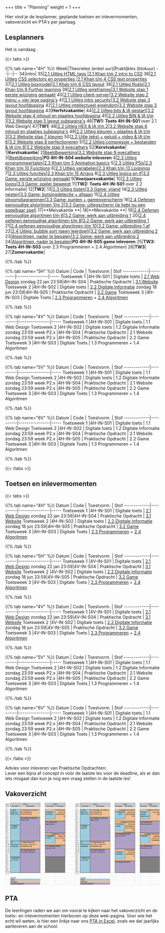 +++
title = "Planning"
weight = 1
+++

Hier vind je de lesplanner, geplande toetsen en inlevermomenten, vakoverzicht en PTA's per jaarlaag.

<!--more-->


## Lesplanners

<!-- 
Tip voor het actualiseren van de lesplanners:
Edit het bronbestand in Excel (zie Emmauscollege gdrive/informatica/overzichten/lesplanners)
Knip en plak de juiste kolommen naar een editor
Vervang tab door | (kan in texteditor maar ook in Word: knip en plak een tab in het zoeken veld en type | in vervangen veld)
Knip en plak het resultaat hieronder
-->

Het is vandaag <span id="vandaag"></span>.
<script type="text/javascript" src="https://cdn.jsdelivr.net/npm/luxon@3.0.1/build/global/luxon.min.js"></script>
<script>
/* source: https://stackoverflow.com/questions/6117814/get-week-of-year-in-javascript-like-in-php */
function getWeekNumber(d) {
    // Copy date so don't modify original
    d = new Date(Date.UTC(d.getFullYear(), d.getMonth(), d.getDate()));
    // Set to nearest Thursday: current date + 4 - current day number
    // Make Sunday's day number 7
    d.setUTCDate(d.getUTCDate() + 4 - (d.getUTCDay()||7));
    // Get first day of year
    var yearStart = new Date(Date.UTC(d.getUTCFullYear(),0,1));
    // Calculate full weeks to nearest Thursday
    var weekNo = Math.ceil(( ( (d - yearStart) / 86400000) + 1)/7);
    // Return array of year and week number
    return [weekNo];
}
const days =["zondag", "maandag", "dinsdag", "woensdag", "donderdag", "vrijdag", "zaterdag"];
const months =["januari","februari","maart","april","mei","juni","juli","augustus","september","oktober","november","december"]
const date = new Date();
document.getElementById("vandaag").innerHTML = `${days[date.getDay()]} ${date.getDate()} ${months[date.getMonth()]} ${date.getFullYear()}, week ${getWeekNumber(date)}`;
console.log("done");
</script>

{{< tabs >}}

{{% tab name="4H" %}}
Week|Theorieles (enkel uur)|Praktijkles (blokuur)
--|--|--
34|intro|
35|[2.1 Uitleg HTML tags ](https://informatica.emmauscollege.nl/theorie/webdesign/)|[2.1 Khan t/m 2 intro to CSS](https://informatica.emmauscollege.nl/theorie/webdesign/)
36|[2.1 Uitleg CSS selectors en properties ](https://informatica.emmauscollege.nl/theorie/webdesign/)|[2.1 Khan t/m 4 CSS text properties](https://informatica.emmauscollege.nl/theorie/webdesign/)
37|[2.1 Uitleg boxmodel](https://informatica.emmauscollege.nl/theorie/webdesign/)|[2.1 Khan t/m 6 CSS layout](https://informatica.emmauscollege.nl/theorie/webdesign/)
38|[2.1 Uitleg floats](https://informatica.emmauscollege.nl/theorie/webdesign/)|[2.1 Khan t/m 9 Further learning](https://informatica.emmauscollege.nl/theorie/webdesign/)
39|[2.1 Uitleg wireframes](https://informatica.emmauscollege.nl/theorie/webdesign/)|[3.1 Website stap 1 eerste wijziging gemaakt](https://informatica.emmauscollege.nl/opdrachten/website/)
40|[2.1 Uitleg client-server](https://informatica.emmauscollege.nl/theorie/webdesign/)|[3.2 Website stap 2 menu + vier lege pagina's](https://informatica.emmauscollege.nl/opdrachten/website/)
41|[2.1 Uitleg intro security](https://informatica.emmauscollege.nl/theorie/webdesign/)|[3.2 Website stap 3 layout hoofdpagina](https://informatica.emmauscollege.nl/opdrachten/website/)
42|[2.1 Uitleg intellectueel eigendom](https://informatica.emmauscollege.nl/theorie/webdesign/)|[3.2 Website stap 3 layout hoofdpagina](https://informatica.emmauscollege.nl/opdrachten/website/)
43|**Herfstvakantie**|
44|[2.2 Uitleg bits & IA gestart](https://informatica.emmauscollege.nl/theorie/informatie/)|[3.2 Website stap 4 inhoud en plaatjes hoofdpagina](https://informatica.emmauscollege.nl/opdrachten/website/)
45|[2.2 Uitleg BIN & IA t/m 1](https://informatica.emmauscollege.nl/theorie/informatie/)|[3.2 Website stap 5 layout subpagina's](https://informatica.emmauscollege.nl/opdrachten/website/)
46|**TW1: Toets 4H-IN-S01** over 2.1 Web Design|
47|**TW1**|
48|[2.2 Uitleg HEX & IA t/m 2](https://informatica.emmauscollege.nl/theorie/informatie/)|[3.2 Website stap 6 inhoud en plaatjes subpagina's](https://informatica.emmauscollege.nl/opdrachten/website/)
49|[2.2 Uitleg kleuren + plaatjes & IA t/m 3](https://informatica.emmauscollege.nl/theorie/informatie/)|[3.2 Website stap 7 kleuren](https://informatica.emmauscollege.nl/opdrachten/website/)
50|[2.2 Uitle tekst + geluid + video & IA t/m 6](https://informatica.emmauscollege.nl/theorie/informatie/)|[3.2 Website stap 8 perfectioneren](https://informatica.emmauscollege.nl/opdrachten/website/)
51|[2.2 Uitleg compressie + bestanden & IA t/m 8](https://informatica.emmauscollege.nl/theorie/informatie/)|[3.2 Website stap 9 eyecathers](https://informatica.emmauscollege.nl/opdrachten/website/)
52|**Kerstvakantie**|
1|**Kerstvakantie**|
2|[Beeldbewerking](https://informatica.emmauscollege.nl/theorie/informatie/)|[3.2 Website stap 9 eyecathers](https://informatica.emmauscollege.nl/opdrachten/website/)
3|[Beeldbewerking](https://informatica.emmauscollege.nl/theorie/informatie/)|**PO 4H-IN-S04 website inleveren**
4|[2.3 Uitleg programmeertalen](https://informatica.emmauscollege.nl/theorie/programmeren/)|[2.3 Khan t/m 5 Animation basics](https://informatica.emmauscollege.nl/theorie/programmeren/)
5|[2.3 Uitleg P5js](https://informatica.emmauscollege.nl/theorie/programmeren/)|[2.3 Khan t/m 10 Functions](https://informatica.emmauscollege.nl/theorie/programmeren/)
6|[2.3 Uitleg variabelen](https://informatica.emmauscollege.nl/theorie/programmeren/)|[2.3 Khan t/m 13 Loopings](https://informatica.emmauscollege.nl/theorie/programmeren/)
7|[2.3 Uitleg functies](https://informatica.emmauscollege.nl/theorie/programmeren/)|[2.3 Khan t/m 15 Arrays](https://informatica.emmauscollege.nl/theorie/programmeren/)
8|[2.3 Uitleg logica en if](https://informatica.emmauscollege.nl/theorie/programmeren/)|[3.3 Game: eerste wijziging gemaakt](https://informatica.emmauscollege.nl/opdrachten/game/)
9|**Voorjaarsvakantie**|
10|[2.3 Uitleg loops](https://informatica.emmauscollege.nl/theorie/programmeren/)|[3.3 Game: speler beweegt](https://informatica.emmauscollege.nl/opdrachten/game/)
11|**TW2: Toets 4H-IN-S01** over 2.2 Informatie|
12|**TW2**|
13|[2.3 Uitleg lijsten](https://informatica.emmauscollege.nl/theorie/programmeren/)|[3.3 Game: vijand](https://informatica.emmauscollege.nl/opdrachten/game/)
14|[2.3 Uitleg nesten](https://informatica.emmauscollege.nl/theorie/programmeren/)|[3.3 Game: botsingdetectie + afgaan](https://informatica.emmauscollege.nl/opdrachten/game/)
15|[2.4 Uitleg stroomdiagrammen](https://informatica.emmauscollege.nl/theorie/algoritmen/)|[3.3 Game: punten + gameoverscherm](https://informatica.emmauscollege.nl/opdrachten/game/)
16|[2.4 Oefenen eenvoudige algoritmen 1/m 2](https://informatica.emmauscollege.nl/theorie/algoritmen/)|[3.2 Game: uitlegscherm (je hebt nu een speelbaar spel)](https://informatica.emmauscollege.nl/opdrachten/game/)
17|**Meivakantie **|
18|**Meivakantie **|
19|[2.4 Oefenen eenvoudige algoritmen t/m 6](https://informatica.emmauscollege.nl/theorie/algoritmen/)|[3.2 Game: werk aan uitbreiding 1](https://informatica.emmauscollege.nl/opdrachten/game/)
20|[2.4 oefenen eenvoudige algoritmen t/m 8](https://informatica.emmauscollege.nl/theorie/algoritmen/)|[3.2 Game: werk aan uitbreiding 1](https://informatica.emmauscollege.nl/opdrachten/game/)
21|[2.4 oefenen eenvoudige algoritmen t/m 10](https://informatica.emmauscollege.nl/theorie/algoritmen/)|[3.2 Game: uitbreiding 1 af](https://informatica.emmauscollege.nl/opdrachten/game/)
22|[2.4 Uitleg: bubble sort (geen leerdoel)](https://informatica.emmauscollege.nl/theorie/algoritmen/)|[3.2 Game: werk aan uitbreiding 2](https://informatica.emmauscollege.nl/opdrachten/game/)
23|[Algoritmen, nader te bepalen](https://informatica.emmauscollege.nl/theorie/algoritmen/)|[3.2 Game: werk aan uitbreiding 2](https://informatica.emmauscollege.nl/opdrachten/game/)
24|[Algoritmen, nader te bepalen](https://informatica.emmauscollege.nl/theorie/algoritmen/)|**PO 4H-IN-S05 game inleveren**
25|**TW3: Toets 4H-IN-S03** over 2.3 Programmeren + 2.4 Algoritmen|
26|**TW3**|
27|**Zomervakantie**|

{{% /tab %}}

{{% tab name="5H" %}}
Datum        | Code     | Toestvorm     | Stof
-------------|----------|----------------|-----
 Toetsweek 1 |4H-IN-S01 | Digitale toets | [2.1 Web Design](https://informatica.emmauscollege.nl/theorie/webdesign/#leerdoelen)
 zondag 22 jan 23:59|4H-IN-S04 | Praktische Opdracht | [3.1 Website](https://informatica.emmauscollege.nl/opdrachten/website/)
 Toetsweek 2 |4H-IN-S02 | Digitale toets | [2.2 Digitale Informatie](https://informatica.emmauscollege.nl/theorie/informatie/#leerdoelen) 
 zondag 18 jun 23:59|4H-IN-S05 | Praktische Opdracht | [3.2 Game](https://informatica.emmauscollege.nl/opdrachten/game/)
 Toetsweek 3 |4H-IN-S03 | Digitale Toets | [2.3 Programmeren](https://informatica.emmauscollege.nl/theorie/programmeren/#leerdoelen) + [2.4 Algoritmen](https://informatica.emmauscollege.nl/theorie/algoritmen/#leerdoelen) 
      
{{% /tab %}}

{{% tab name="4V" %}}
Datum        | Code     | Toestvorm.     | Stof
-------------|----------|----------------|-----
 Toetsweek 1 |4H-IN-S01 | Digitale toets | 1.1 Web Design 
 Toetsweek 2 |4H-IN-S02 | Digitale toets | 1.2 Digitale Informatie 
zondag 23:59 week P2.x |4H-IN-S04 | Praktische Opdracht | 2.1 Website
zondag 23:59 week P2.x |4H-IN-S05 | Praktische Opdracht | 2.2 Game
 Toetsweek 3 |4H-IN-S03 | Digitale Toets | 1.3 Programmeren + 1.4 Algoritmen 

{{% /tab %}}

{{% tab name="5V" %}}
Datum        | Code     | Toestvorm.     | Stof
-------------|----------|----------------|-----
 Toetsweek 1 |4H-IN-S01 | Digitale toets | 1.1 Web Design 
 Toetsweek 2 |4H-IN-S02 | Digitale toets | 1.2 Digitale Informatie 
zondag 23:59 week P2.x |4H-IN-S04 | Praktische Opdracht | 2.1 Website
zondag 23:59 week P2.x |4H-IN-S05 | Praktische Opdracht | 2.2 Game
 Toetsweek 3 |4H-IN-S03 | Digitale Toets | 1.3 Programmeren + 1.4 Algoritmen     

{{% /tab %}}

{{% tab name="6V" %}}
Datum        | Code     | Toestvorm.     | Stof
-------------|----------|----------------|-----
 Toetsweek 1 |4H-IN-S01 | Digitale toets | 1.1 Web Design 
 Toetsweek 2 |4H-IN-S02 | Digitale toets | 1.2 Digitale Informatie 
zondag 23:59 week P2.x |4H-IN-S04 | Praktische Opdracht | 2.1 Website
zondag 23:59 week P2.x |4H-IN-S05 | Praktische Opdracht | 2.2 Game
 Toetsweek 3 |4H-IN-S03 | Digitale Toets | 1.3 Programmeren + 1.4 Algoritmen 
     
{{% /tab %}}

{{< /tabs >}}

## Toetsen en inlevermomenten
{{< tabs >}}

{{% tab name="4H" %}}
Datum        | Code     | Toestvorm.     | Stof
-------------|----------|----------------|-----
 Toetsweek 1 |4H-IN-S01 | Digitale toets | [2.1 Web Design](https://informatica.emmauscollege.nl/theorie/webdesign/#leerdoelen)
 zondag 22 jan 23:59|4H-IN-S04 | Praktische Opdracht | [3.1 Website](https://informatica.emmauscollege.nl/opdrachten/website/)
 Toetsweek 2 |4H-IN-S02 | Digitale toets | [2.2 Digitale Informatie](https://informatica.emmauscollege.nl/theorie/informatie/#leerdoelen) 
 zondag 18 jun 23:59|4H-IN-S05 | Praktische Opdracht | [3.2 Game](https://informatica.emmauscollege.nl/opdrachten/game/)
 Toetsweek 3 |4H-IN-S03 | Digitale Toets | [2.3 Programmeren](https://informatica.emmauscollege.nl/theorie/programmeren/#leerdoelen) + [2.4 Algoritmen](https://informatica.emmauscollege.nl/theorie/algoritmen/#leerdoelen)  

{{% /tab %}}

{{% tab name="5H" %}}
Datum        | Code     | Toestvorm.     | Stof
-------------|----------|----------------|-----
 Toetsweek 1 |4V-IN-S01 | Digitale toets | [2.1 Web Design](https://informatica.emmauscollege.nl/theorie/webdesign/#leerdoelen)
 zondag 22 jan 23:59|4V-IN-S04 | Praktische Opdracht | [3.1 Website](https://informatica.emmauscollege.nl/opdrachten/website/)
 Toetsweek 2 |4V-IN-S02 | Digitale toets | [2.2 Digitale Informatie](https://informatica.emmauscollege.nl/theorie/informatie/#leerdoelen) 
 zondag 18 jun 23:59|4V-IN-S05 | Praktische Opdracht | [3.2 Game](https://informatica.emmauscollege.nl/opdrachten/game/)
 Toetsweek 3 |4V-IN-S03 | Digitale Toets | [2.3 Programmeren](https://informatica.emmauscollege.nl/theorie/programmeren/#leerdoelen) + [2.4 Algoritmen](https://informatica.emmauscollege.nl/theorie/algoritmen/#leerdoelen) 
      
{{% /tab %}}

{{% tab name="4V" %}}
Datum        | Code     | Toestvorm.     | Stof
-------------|----------|----------------|-----
 Toetsweek 1 |4V-IN-S01 | Digitale toets | [2.1 Web Design](https://informatica.emmauscollege.nl/theorie/webdesign/#leerdoelen)
 zondag 22 jan 23:59|4V-IN-S04 | Praktische Opdracht | [3.1 Website](https://informatica.emmauscollege.nl/opdrachten/website/)
 Toetsweek 2 |4V-IN-S02 | Digitale toets | [2.2 Digitale Informatie](https://informatica.emmauscollege.nl/theorie/informatie/#leerdoelen) 
 zondag 18 jun 23:59|4V-IN-S05 | Praktische Opdracht | [3.2 Game](https://informatica.emmauscollege.nl/opdrachten/game/)
 Toetsweek 3 |4V-IN-S03 | Digitale Toets | [2.3 Programmeren](https://informatica.emmauscollege.nl/theorie/programmeren/#leerdoelen) + [2.4 Algoritmen](https://informatica.emmauscollege.nl/theorie/algoritmen/#leerdoelen) 

{{% /tab %}}

{{% tab name="5V" %}}
Datum        | Code     | Toestvorm.     | Stof
-------------|----------|----------------|-----
 Toetsweek 1 |4H-IN-S01 | Digitale toets | 1.1 Web Design 
 Toetsweek 2 |4H-IN-S02 | Digitale toets | 1.2 Digitale Informatie 
zondag 23:59 week P2.x |4H-IN-S04 | Praktische Opdracht | 2.1 Website
zondag 23:59 week P2.x |4H-IN-S05 | Praktische Opdracht | 2.2 Game
 Toetsweek 3 |4H-IN-S03 | Digitale Toets | 1.3 Programmeren + 1.4 Algoritmen     

{{% /tab %}}

{{% tab name="6V" %}}
Datum        | Code     | Toestvorm.     | Stof
-------------|----------|----------------|-----
 Toetsweek 1 |4H-IN-S01 | Digitale toets | 1.1 Web Design 
 Toetsweek 2 |4H-IN-S02 | Digitale toets | 1.2 Digitale Informatie 
zondag 23:59 week P2.x |4H-IN-S04 | Praktische Opdracht | 2.1 Website
zondag 23:59 week P2.x |4H-IN-S05 | Praktische Opdracht | 2.2 Game
 Toetsweek 3 |4H-IN-S03 | Digitale Toets | 1.3 Programmeren + 1.4 Algoritmen 
     
{{% /tab %}}

{{< /tabs >}}

Advies voor inleveren van Praktische Opdrachten:<br>
Lever een bijna af concept in vóór de laatste les voor de deadline, als er dan iets misgaat dan kun je nog een vraag stellen in de laatste les!

## Vakoverzicht

![vakoverzicht havo](./vakoverzicht.png)     

## PTA

De leerlingen raden we aan om vooral te kijken naar het vakoverzicht en de toets- en inlevermomenten hierboven op deze web-pagina. Voor wie het echt wil weten, is hier een linkje naar ons [PTA in Excel](./PTA.xlsx), zoals we dat jaarlijks aanleveren aan de school.
